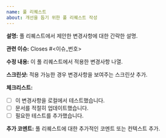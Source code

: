 ```yaml
---
name: 풀 리퀘스트
about: 개선을 돕기 위한 풀 리퀘스트 작성
---
```


**설명:**
풀 리퀘스트에서 제안한 변경사항에 대한 간략한 설명.

**관련 이슈:**
Closes #<이슈_번호>

**수정 내용:**
이 풀 리퀘스트에서 적용한 변경사항 나열.

**스크린샷:**
적용 가능한 경우 변경사항을 보여주는 스크린샷 추가.

**체크리스트:**
- [ ] 이 변경사항을 로컬에서 테스트했습니다.
- [ ] 문서를 적절히 업데이트했습니다.
- [ ] 필요한 테스트를 추가했습니다.

**추가 코멘트:**
풀 리퀘스트에 대한 추가적인 코멘트 또는 컨텍스트 추가.
